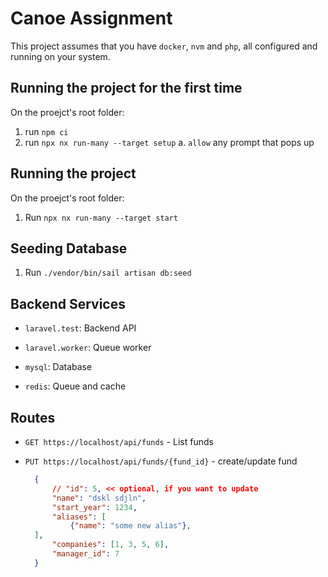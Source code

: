 # Canoe Assignment

This project assumes that you have `docker`, `nvm` and `php`, all configured and running on your system.

## Running the project for the first time

On the proejct's root folder:

1. run `npm ci`
2. run `npx nx run-many --target setup`
  a. `allow` any prompt that pops up

## Running the project

On the proejct's root folder:

1. Run `npx nx run-many --target start`

## Seeding Database

1. Run `./vendor/bin/sail artisan db:seed`

## Backend Services

- `laravel.test`: Backend API

- `laravel.worker`: Queue worker

- `mysql`: Database

- `redis`: Queue and cache

## Routes

- `GET https://localhost/api/funds` - List funds
- `PUT https://localhost/api/funds/{fund_id}` - create/update fund

  ```json
    {
        // "id": 5, << optional, if you want to update
        "name": "dskl sdjln",
        "start_year": 1234,
        "aliases": [
            {"name": "some new alias"},
    ],
        "companies": [1, 3, 5, 6],
        "manager_id": 7
    }
  ```
